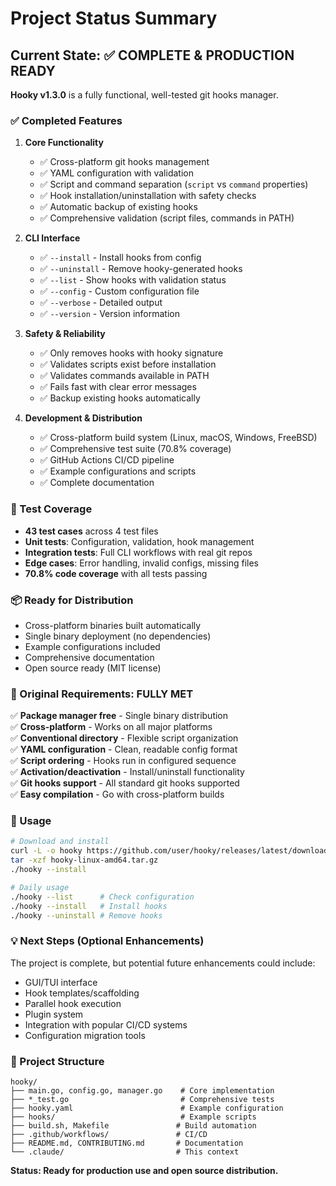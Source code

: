 # Project Status Summary

## Current State: ✅ COMPLETE & PRODUCTION READY

**Hooky v1.3.0** is a fully functional, well-tested git hooks manager.

### ✅ Completed Features

1. **Core Functionality**
   - ✅ Cross-platform git hooks management  
   - ✅ YAML configuration with validation
   - ✅ Script and command separation (`script` vs `command` properties)
   - ✅ Hook installation/uninstallation with safety checks
   - ✅ Automatic backup of existing hooks
   - ✅ Comprehensive validation (script files, commands in PATH)

2. **CLI Interface**
   - ✅ `--install` - Install hooks from config
   - ✅ `--uninstall` - Remove hooky-generated hooks
   - ✅ `--list` - Show hooks with validation status  
   - ✅ `--config` - Custom configuration file
   - ✅ `--verbose` - Detailed output
   - ✅ `--version` - Version information

3. **Safety & Reliability**
   - ✅ Only removes hooks with hooky signature
   - ✅ Validates scripts exist before installation
   - ✅ Validates commands available in PATH
   - ✅ Fails fast with clear error messages
   - ✅ Backup existing hooks automatically

4. **Development & Distribution**
   - ✅ Cross-platform build system (Linux, macOS, Windows, FreeBSD)
   - ✅ Comprehensive test suite (70.8% coverage)
   - ✅ GitHub Actions CI/CD pipeline
   - ✅ Example configurations and scripts
   - ✅ Complete documentation

### 🧪 Test Coverage

- **43 test cases** across 4 test files
- **Unit tests**: Configuration, validation, hook management  
- **Integration tests**: Full CLI workflows with real git repos
- **Edge cases**: Error handling, invalid configs, missing files
- **70.8% code coverage** with all tests passing

### 📦 Ready for Distribution

- Cross-platform binaries built automatically
- Single binary deployment (no dependencies)
- Example configurations included  
- Comprehensive documentation
- Open source ready (MIT license)

### 🎯 Original Requirements: FULLY MET

✅ **Package manager free** - Single binary distribution  
✅ **Cross-platform** - Works on all major platforms  
✅ **Conventional directory** - Flexible script organization  
✅ **YAML configuration** - Clean, readable config format  
✅ **Script ordering** - Hooks run in configured sequence  
✅ **Activation/deactivation** - Install/uninstall functionality  
✅ **Git hooks support** - All standard git hooks supported  
✅ **Easy compilation** - Go with cross-platform builds

### 🚀 Usage

```bash
# Download and install
curl -L -o hooky https://github.com/user/hooky/releases/latest/download/hooky-linux-amd64.tar.gz
tar -xzf hooky-linux-amd64.tar.gz
./hooky --install

# Daily usage
./hooky --list      # Check configuration
./hooky --install   # Install hooks
./hooky --uninstall # Remove hooks
```

### 💡 Next Steps (Optional Enhancements)

The project is complete, but potential future enhancements could include:

- GUI/TUI interface
- Hook templates/scaffolding  
- Parallel hook execution
- Plugin system
- Integration with popular CI/CD systems
- Configuration migration tools

### 📁 Project Structure

```
hooky/
├── main.go, config.go, manager.go    # Core implementation  
├── *_test.go                         # Comprehensive tests
├── hooky.yaml                        # Example configuration
├── hooks/                            # Example scripts
├── build.sh, Makefile               # Build automation
├── .github/workflows/               # CI/CD
├── README.md, CONTRIBUTING.md       # Documentation
└── .claude/                         # This context
```

**Status: Ready for production use and open source distribution.**